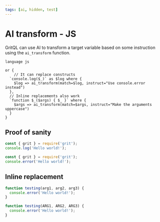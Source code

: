 ```yaml
---
tags: [ai, hidden, test]
---
```


# AI transform - JS

GritQL can use AI to transform a target variable based on some instruction using the `ai_transform` function.


```grit
language js

or {
    // It can replace constructs
  `console.log($_)` as $log where {
    $log => ai_transform(match=$log, instruct="Use console.error instead")
  },
  // Inline replacements also work
  `function $_($args) { $_ }` where {
    $args => ai_transform(match=$args, instruct="Make the arguments uppercase")
  }
}
```

## Proof of sanity

```js
const { grit } = require('grit');
console.log('Hello world!');
```

```js
const { grit } = require('grit');
console.error('Hello world!');
```

## Inline replacement

```js
function testing(arg1, arg2, arg3) {
  console.error('Hello world!');
}
```

```js
function testing(ARG1, ARG2, ARG3) {
  console.error('Hello world!');
}
```

